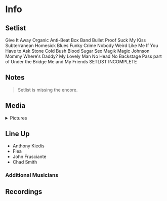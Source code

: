 # Info

## Setlist

Give It Away
Organic Anti-Beat Box Band
Bullet Proof
Suck My Kiss
Subterranean Homesick Blues
Funky Crime
Nobody Weird Like Me
If You Have to Ask
Stone Cold Bush
Blood Sugar Sex Magik
Magic Johnson
Mommy Where's Daddy?
My Lovely Man
No Head No Backstage Pass part of
Under the Bridge
Me and My Friends
SETLIST INCOMPLETE

## Notes

> Setlist is missing the encore.

## Media 

<details>
  <summary>Pictures</summary>
  <!--<img alt="Setlist" title="Setlist" src="_.jpg" height="200" />
  <img alt="Clipping" title="Clipping" src="_.jpg" height="200" />
  <img alt="Flyer" title="Flyer" src="_.jpg" height="200" />-->
</details>

## Line Up

* Anthony Kiedis
* Flea
* John Frusciante
* Chad Smith

### Additional Musicians

## Recordings
